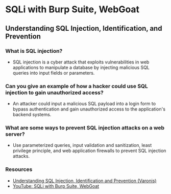 # SQLi with Burp Suite, WebGoat

## Understanding SQL Injection, Identification, and Prevention

### What is SQL injection?
- SQL injection is a cyber attack that exploits vulnerabilities in web applications to manipulate a database by injecting malicious SQL queries into input fields or parameters.

### Can you give an example of how a hacker could use SQL injection to gain unauthorized access?
- An attacker could input a malicious SQL payload into a login form to bypass authentication and gain unauthorized access to the application's backend systems.

### What are some ways to prevent SQL injection attacks on a web server?
- Use parameterized queries, input validation and sanitization, least privilege principle, and web application firewalls to prevent SQL injection attacks.

### Resources
- [Understanding SQL Injection, Identification and Prevention (Varonis)](https://www.varonis.com/blog/sql-injection-identification-and-prevention-part-1)
- [YouTube: SQLi with Burp Suite, WebGoat](https://www.youtube.com/watch?v=cyWmZ2WgnEE)
